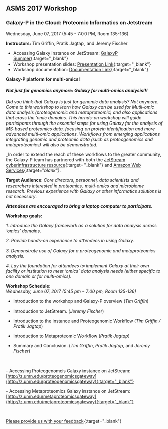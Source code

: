 ## **ASMS 2017 Workshop**

### **Galaxy-P in the Cloud: Proteomic Informatics on Jetstream**
Wednesday, June 07, 2017 (5:45 - 7:00 PM, Room 135-136) 

**Instructors:** Tim Griffin, Pratik Jagtap, and Jeremy Fischer

- Accessing Galaxy instance on JetStream: [GalaxyP Summer](http://z.umn.edu/galaxypsummer){:target="_blank"}
- Workshop presentation slides: [Presentation Link](https://drive.google.com/file/d/0B7FmJ8gbqX7LUHJzNUVhUThsUzQ/view?usp=sharing){:target="_blank"}
- Workshop documentation: [Documentation Link](https://drive.google.com/file/d/0B7FmJ8gbqX7LVmc1S3Y1MEd3MFk/view?usp=sharing){:target="_blank"}

**Galaxy-P platform for multi-omics!**

#### ***Not just for genomics anymore: Galaxy for multi-omics analysis!!!*** 
_Did you think that Galaxy is just for genomic data analysis? Not anymore. Come to this workshop to learn how Galaxy can be used for Mutli-omic data analysis (proteogenomic and metaproteomic) and also applications that cross the ‘omic domains. This hands-on workshop will guide participants through the essential steps for using Galaxy for the analysis of MS-based proteomics data, focusing on protein identification and more advanced multi-omic applications. Workflows from emerging applications integrating genomic and proteomic data (such as proteogenomics and metaproteomics) will also be demonstrated._

_In order to extend the reach of these workflows to the greater community, the Galaxy-P team has partnered with both the [JetStream cyberinfrastructure resource](http://jetstream-cloud.org/){:target="_blank"} and [Amazon Web Services](https://aws.amazon.com){:target="_blank"}_.  

**Target Audience**: _Core directors, personnel, data scientists and researchers interested in proteomics, multi-omics and microbiome research. Previous experience with Galaxy or other informatics solutions is not necessary_.


**_Attendees are encouraged to bring a laptop computer to participate._**
<br>

**Workshop goals:**

_1. Introduce the Galaxy framework as a solution for data analysis across ‘omics’ domains._

_2. Provide hands-on experience to attendees in using Galaxy._

_3. Demonstrate use of Galaxy for a proteogenomic and metaproteomics analysis._

_4. Lay the foundation for attendees to implement Galaxy at their own facility or institution to meet ‘omics’ data analysis needs (either specific to one domain or for multi-omics)._

**Workshop Schedule:**
<br>
 _Wednesday, June 07, 2017 (5:45 pm - 7:00 pm, Room 135-136)_
 
- Introduction to the workshop and Galaxy-P overview (_Tim Griffin_)
 
- Introduction to JetStream. (_Jeremy Fischer_)
 
- Introduction to the instance and Proteogenomic Workflow (_Tim Griffin / Pratik Jagtap_)
 
- Introduction to Metaproteomic Workflow (_Pratik Jagtap_)
 
- Summary and Conclusion. (_Tim Griffin_, _Pratik Jagtap_, and _Jeremy Fischer_)

<br>

\- Accessing Proteogenomcis Galaxy instance on JetStream: [http://z.umn.edu/proteogenomicsgateway](http://z.umn.edu/proteogenomicsgateway){:target="_blank"}

\- Accessing Metaproteomics Galaxy instance on JetStream: [http://z.umn.edu/metaproteomicsgateway](http://z.umn.edu/metaproteomicsgateway){:target="_blank"}

<br>

[Please provide us with your feedback](https://z.umn.edu/asms2017fb){:target="_blank"}


